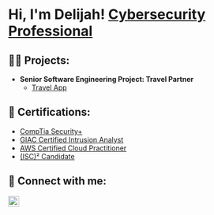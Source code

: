 <h1>Hi, I'm Delijah! <a href="https://www.linkedin.com/in/delijahjoseph">Cybersecurity Professional</a>

<h2>👨‍💻 Projects:</h2>

<!--
- <b>Bash</b>
  - [Linux Scripting and Administration]()
- <b>C++</b>
  - [Computer Science 1](https://github.com/DelijahJ/ComputerScience_1)
- <b>Python</b>
  - [Advanced Scientific Programming]()
  -->
 - <b>Senior Software Engineering Project: Travel Partner</b>
   - [Travel App](https://github.com/venus-dv/travel-partner)

<h2>📃 Certifications:</h2>

  - [CompTia Security+](https://www.credly.com/badges/857fadeb-b93a-4f0a-9327-b4c477a28059/public_url)
  - [GIAC Certified Intrusion Analyst](https://www.credly.com/badges/9faf8d9f-ac26-4d73-bd0f-8f8547249972/public_url)
  - [AWS Certified Cloud Practitioner](https://www.credly.com/badges/1cda7ef6-75e5-4dc6-ae63-f4be02a9f08d/public_url)
  - [(ISC)² Candidate](https://www.credly.com/badges/d95acf8a-6a7a-4915-884a-f9bbdbdd7d28/public_url)
  
<h2> 🤳 Connect with me:</h2>

[<img align="left" alt="DelijahJoseph | LinkedIn" width="22px" src="https://cdn.jsdelivr.net/npm/simple-icons@v3/icons/linkedin.svg" />][linkedin]

[linkedin]: https://www.linkedin.com/in/delijahjoseph
